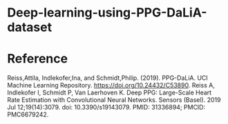 # Deep-learning-using-PPG-DaLiA-dataset

# Reference
Reiss,Attila, Indlekofer,Ina, and Schmidt,Philip. (2019). PPG-DaLiA. UCI Machine Learning Repository. https://doi.org/10.24432/C53890.
Reiss A, Indlekofer I, Schmidt P, Van Laerhoven K. Deep PPG: Large-Scale Heart Rate Estimation with Convolutional Neural Networks. Sensors (Basel). 2019 Jul 12;19(14):3079. doi: 10.3390/s19143079. PMID: 31336894; PMCID: PMC6679242.

